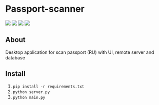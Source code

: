 # Passport-scanner
![](https://img.shields.io/badge/PySide-v6.6.0-blue) ![](https://img.shields.io/badge/Qt-Designer-green) 
![](https://img.shields.io/badge/Pytesseract-v0.3.10-red) ![](https://img.shields.io/badge/SQLite-v3-white)

## About
Desktop application for scan passport (RU) with UI, remote server and database

## Install
1. `pip install -r requirements.txt`
2. `python server.py`
3. `python main.py`
